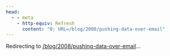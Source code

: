 ```yaml
---
head:
  - - meta
    - http-equiv: Refresh
      content: "0; URL=/blog/2008/pushing-data-over-email"
---
```


Redirecting to <a href="/blog/2008/pushing-data-over-email">/blog/2008/pushing-data-over-email</a>…
